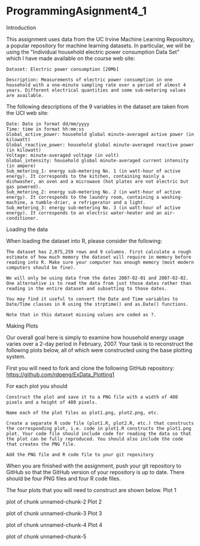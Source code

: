 # ProgrammingAsignment4_1
Introduction

This assignment uses data from the UC Irvine Machine Learning Repository, a popular repository for machine learning datasets. In particular, we will be using the "Individual household electric power consumption Data Set" which I have made available on the course web site:

    Dataset: Electric power consumption [20Mb]

    Description: Measurements of electric power consumption in one household with a one-minute sampling rate over a period of almost 4 years. Different electrical quantities and some sub-metering values are available.

The following descriptions of the 9 variables in the dataset are taken from the UCI web site:

    Date: Date in format dd/mm/yyyy
    Time: time in format hh:mm:ss
    Global_active_power: household global minute-averaged active power (in kilowatt)
    Global_reactive_power: household global minute-averaged reactive power (in kilowatt)
    Voltage: minute-averaged voltage (in volt)
    Global_intensity: household global minute-averaged current intensity (in ampere)
    Sub_metering_1: energy sub-metering No. 1 (in watt-hour of active energy). It corresponds to the kitchen, containing mainly a dishwasher, an oven and a microwave (hot plates are not electric but gas powered).
    Sub_metering_2: energy sub-metering No. 2 (in watt-hour of active energy). It corresponds to the laundry room, containing a washing-machine, a tumble-drier, a refrigerator and a light.
    Sub_metering_3: energy sub-metering No. 3 (in watt-hour of active energy). It corresponds to an electric water-heater and an air-conditioner.

Loading the data

When loading the dataset into R, please consider the following:

    The dataset has 2,075,259 rows and 9 columns. First calculate a rough estimate of how much memory the dataset will require in memory before reading into R. Make sure your computer has enough memory (most modern computers should be fine).

    We will only be using data from the dates 2007-02-01 and 2007-02-02. One alternative is to read the data from just those dates rather than reading in the entire dataset and subsetting to those dates.

    You may find it useful to convert the Date and Time variables to Date/Time classes in R using the strptime() and as.Date() functions.

    Note that in this dataset missing values are coded as ?.

Making Plots

Our overall goal here is simply to examine how household energy usage varies over a 2-day period in February, 2007. Your task is to reconstruct the following plots below, all of which were constructed using the base plotting system.

First you will need to fork and clone the following GitHub repository: https://github.com/rdpeng/ExData_Plotting1

For each plot you should

    Construct the plot and save it to a PNG file with a width of 480 pixels and a height of 480 pixels.

    Name each of the plot files as plot1.png, plot2.png, etc.

    Create a separate R code file (plot1.R, plot2.R, etc.) that constructs the corresponding plot, i.e. code in plot1.R constructs the plot1.png plot. Your code file should include code for reading the data so that the plot can be fully reproduced. You should also include the code that creates the PNG file.

    Add the PNG file and R code file to your git repository

When you are finished with the assignment, push your git repository to GitHub so that the GitHub version of your repository is up to date. There should be four PNG files and four R code files.

The four plots that you will need to construct are shown below.
Plot 1

plot of chunk unnamed-chunk-2
Plot 2

plot of chunk unnamed-chunk-3
Plot 3

plot of chunk unnamed-chunk-4
Plot 4

plot of chunk unnamed-chunk-5
